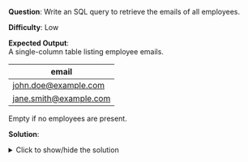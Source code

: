 **Question**: Write an SQL query to retrieve the emails of all employees.

**Difficulty**: Low

**Expected Output**:  
A single-column table listing employee emails.

| email                  |
|------------------------|
| john.doe@example.com   |
| jane.smith@example.com |

Empty if no employees are present.

**Solution**:
<details>
<summary>Click to show/hide the solution</summary>

```sql
SELECT email FROM employees;
```
</details> 